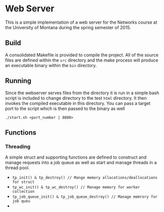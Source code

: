 # Web Server

This is a simple implementation of a web server for the Networks course at the
University of Montana during the spring semester of 2015. 

## Build

A consolidated Makefile is provided to compile the project. All of the source
files are defined within the `src` directory and the make process will produce
an executable binary within the `bin` directory.

## Running

Since the webserver serves files from the directory it is run in a simple bash
script is included to change directory to the test `html` directory. It then
invokes the compiled executable in this directory. You can pass a target port to
the script which is then passed to the binary as well

`./start.sh <port_number | 8080>`

## Functions

### Threading

A simple struct and supporting functions are defined to construct and manage
requests into a job queue as well as start and manage threads in a thread pool.

* `tp_init() & tp_destroy() // Mange memory allocations/deallocations for struct`
* `tp_wc_init() & tp_wc_destroy() // Manage memory for worker collection`
* `tp_job_queue_init() & tp_job_queue_destroy() // Manage memrory for job queu`
* 

